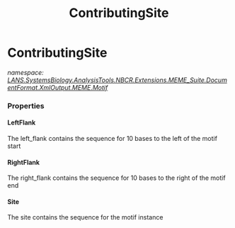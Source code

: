 ﻿---
title: ContributingSite
---

# ContributingSite
_namespace: [LANS.SystemsBiology.AnalysisTools.NBCR.Extensions.MEME_Suite.DocumentFormat.XmlOutput.MEME.Motif](N-LANS.SystemsBiology.AnalysisTools.NBCR.Extensions.MEME_Suite.DocumentFormat.XmlOutput.MEME.Motif.html)_





### Properties

#### LeftFlank
The left_flank contains the sequence for 10 bases to the left of the motif start
#### RightFlank
The right_flank contains the sequence for 10 bases to the right of the motif end
#### Site
The site contains the sequence for the motif instance


